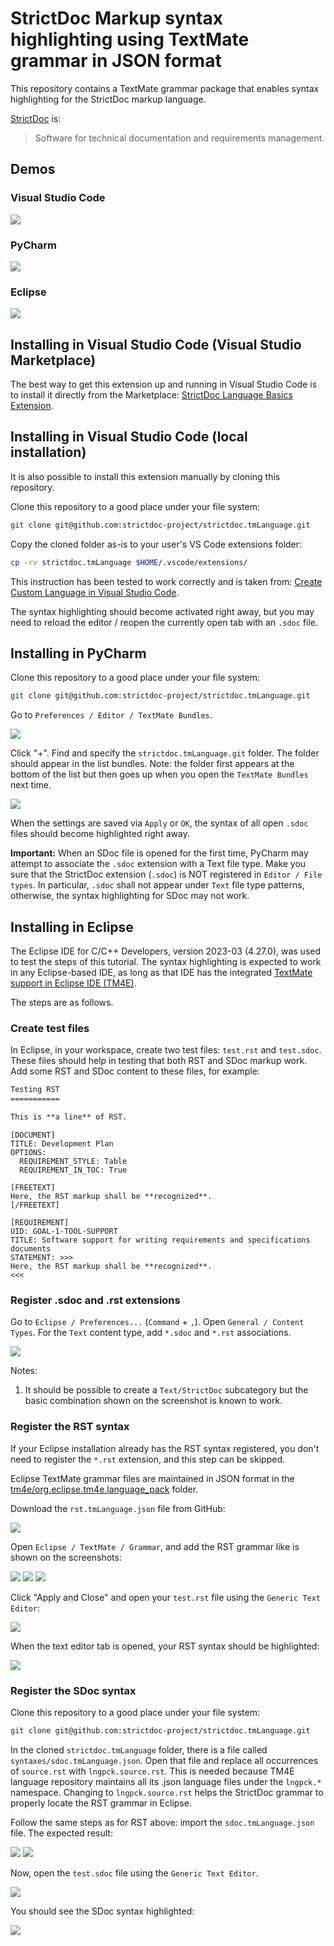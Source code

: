 # StrictDoc Markup syntax highlighting using TextMate grammar in JSON format

This repository contains a TextMate grammar package that enables syntax
highlighting for the StrictDoc markup language.

[StrictDoc](https://github.com/strictdoc-project/strictdoc) is:

> Software for technical documentation and requirements management. 

## Demos

### Visual Studio Code

![](assets/VSCode/Screenshot_VSCode_1.png)

### PyCharm

![](assets/PyCharm/Screenshot_PyCharm_1.png)

### Eclipse

![](assets/Eclipse/Screenshot_Eclipse_1.png)

## Installing in Visual Studio Code (Visual Studio Marketplace)

The best way to get this extension up and running in Visual Studio Code
is to install it directly from the Marketplace:
[StrictDoc Language Basics Extension](https://marketplace.visualstudio.com/items?itemName=StrictDoc.strictdoc).

## Installing in Visual Studio Code (local installation)

It is also possible to install this extension manually by cloning this
repository.

Clone this repository to a good place under your file system:

```bash
git clone git@github.com:strictdoc-project/strictdoc.tmLanguage.git
```

Copy the cloned folder as-is to your user's VS Code extensions folder:

```bash
cp -rv strictdoc.tmLanguage $HOME/.vscode/extensions/
```

This instruction has been tested to work correctly and is taken from:
[Create Custom Language in Visual Studio Code](https://stackoverflow.com/q/30687783/598057).

The syntax highlighting should become activated right away, but you may need
to reload the editor / reopen the currently open tab with an `.sdoc` file.

## Installing in PyCharm

Clone this repository to a good place under your file system:

```bash
git clone git@github.com:strictdoc-project/strictdoc.tmLanguage.git
```

Go to `Preferences / Editor / TextMate Bundles`.

![](assets/PyCharm/Screenshot_PyCharm_2.png)

Click "+". Find and specify the `strictdoc.tmLanguage.git` folder. The folder
should appear in the list bundles. Note: the folder first appears at the bottom
of the list but then goes up when you open the `TextMate Bundles` next time.

![](assets/PyCharm/Screenshot_PyCharm_3.png)

When the settings are saved via `Apply` or `OK`, the syntax of all
open `.sdoc` files should become highlighted right away.

**Important:** When an SDoc file is opened for the first time, PyCharm
may attempt to associate the `.sdoc` extension with a Text file type.
Make you sure that the StrictDoc extension (`.sdoc`) is NOT registered
in `Editor / File types`. In particular, `.sdoc` shall not appear under `Text`
file type patterns, otherwise, the syntax highlighting for SDoc may not work.

## Installing in Eclipse

The Eclipse IDE for C/C++ Developers, version 2023-03 (4.27.0), was used to test
the steps of this tutorial. The syntax highlighting is expected to work in any
Eclipse-based IDE, as long as that IDE has the integrated
[TextMate support in Eclipse IDE (TM4E)](https://github.com/eclipse/tm4e>).

The steps are as follows.

### Create test files

In Eclipse, in your workspace, create two test files:
`test.rst` and `test.sdoc`. These files should help in testing
that both RST and SDoc markup work. Add some RST and SDoc content to these
files, for example:

```rst
Testing RST
===========

This is **a line** of RST.
```

```text
[DOCUMENT]
TITLE: Development Plan
OPTIONS:
  REQUIREMENT_STYLE: Table
  REQUIREMENT_IN_TOC: True

[FREETEXT]
Here, the RST markup shall be **recognized**.
[/FREETEXT]

[REQUIREMENT]
UID: GOAL-1-TOOL-SUPPORT
TITLE: Software support for writing requirements and specifications documents
STATEMENT: >>>
Here, the RST markup shall be **recognized**.
<<<
```

### Register .sdoc and .rst extensions

Go to `Eclipse / Preferences...` (`Command` + `,`). Open
`General / Content Types`. For the `Text` content type, add `*.sdoc` and `*.rst`
associations.

![](assets/Eclipse/Screenshot_Eclipse_2.png)

Notes:

1) It should be possible to create a `Text/StrictDoc` subcategory but the
basic combination shown on the screenshot is known to work.

### Register the RST syntax

If your Eclipse installation already has the RST syntax registered, you
don't need to register the `*.rst` extension, and this step can be skipped.

Eclipse TextMate grammar files are maintained in JSON format in the
[tm4e/org.eclipse.tm4e.language_pack](https://github.com/eclipse/tm4e/tree/main/org.eclipse.tm4e.language_pack)
folder.

Download the `rst.tmLanguage.json` file from GitHub:

![](assets/Eclipse/Screenshot_Eclipse_3.png)

Open `Eclipse / TextMate / Grammar`, and add the RST grammar like is shown on
the screenshots:

![](assets/Eclipse/Screenshot_Eclipse_4.png)
![](assets/Eclipse/Screenshot_Eclipse_5.png)
![](assets/Eclipse/Screenshot_Eclipse_6.png)

Click "Apply and Close" and open your `test.rst` file using the
`Generic Text Editor`:

![](assets/Eclipse/Screenshot_Eclipse_7.png)

When the text editor tab is opened, your RST syntax should be highlighted:

![](assets/Eclipse/Screenshot_Eclipse_8.png)

### Register the SDoc syntax

Clone this repository to a good place under your file system:

```bash
git clone git@github.com:strictdoc-project/strictdoc.tmLanguage.git
```

In the cloned `strictdoc.tmLanguage` folder, there is a file called
`syntaxes/sdoc.tmLanguage.json`. Open that file and replace all occurrences of
`source.rst` with `lngpck.source.rst`. This is needed because TM4E language
repository maintains all its .json language files under the `lngpck.*`
namespace. Changing to `lngpck.source.rst` helps the StrictDoc grammar to
properly locate the RST grammar in Eclipse.

Follow the same steps as for RST above: import the `sdoc.tmLanguage.json` file.
The expected result:

![](assets/Eclipse/Screenshot_Eclipse_9.png)
![](assets/Eclipse/Screenshot_Eclipse_10.png)

Now, open the `test.sdoc` file using the `Generic Text Editor`.

![](assets/Eclipse/Screenshot_Eclipse_11.png)

You should see the SDoc syntax highlighted:

![](assets/Eclipse/Screenshot_Eclipse_12.png)
